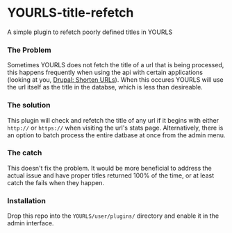 # YOURLS-title-refetch
A simple plugin to refetch poorly defined titles in YOURLS

### The Problem
Sometimes YOURLS does not fetch the title of a url that is being processed, this happens frequently when using the api with certain applications (looking at you, [Drupal: Shorten URLs](https://www.drupal.org/project/shorten)). When this occures YOURLS will use the url itself as the title in the databse, which is less than desireable.

### The solution
This plugin will check and refetch the title of any url if it begins with either `http://` or `https://` when visiting the url's stats page. Alternatively, there is an option to batch process the entire datbase at once from the admin menu.

### The catch
This doesn't fix the problem. It would be more beneficial to address the actual issue and have proper titles returned 100% of the time, or at least catch the fails when they happen.

### Installation
Drop this repo into the `YOURLS/user/plugins/` directory and enable it in the admin interface.
